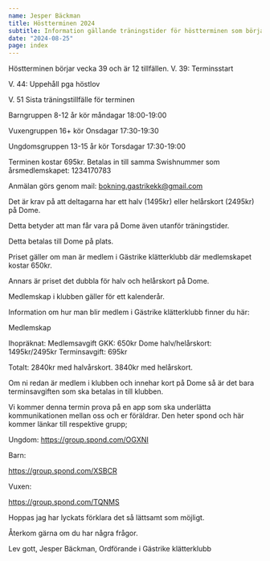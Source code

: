 ```yaml
---
name: Jesper Bäckman
title: Höstterminen 2024
subtitle: Information gällande träningstider för höstterminen som börjar vecka 39.
date: "2024-08-25"
page: index
---
```



Höstterminen börjar vecka 39 och är 12 tillfällen.
V. 39: Terminsstart

V. 44: Uppehåll pga höstlov

V. 51 Sista träningstillfälle för terminen


Barngruppen 8-12 år kör måndagar 18:00-19:00


Vuxengruppen 16+ kör Onsdagar 17:30-19:30


Ungdomsgruppen 13-15 år kör Torsdagar 17:30-19:00


Terminen kostar 695kr. Betalas in till samma Swishnummer som årsmedlemskapet: 1234170783


Anmälan görs genom mail: bokning.gastrikekk@gmail.com

Det är krav på att deltagarna har ett halv (1495kr) eller helårskort (2495kr) på Dome.


Detta betyder att man får vara på Dome även utanför träningstider.


Detta betalas till Dome på plats.


Priset gäller om man är medlem i Gästrike klätterklubb där medlemskapet kostar 650kr.


Annars är priset det dubbla för halv och helårskort på Dome.

Medlemskap i klubben gäller för ett kalenderår.


Information om hur man blir medlem i Gästrike klätterklubb finner du här:

Medlemskap


Ihopräknat: Medlemsavgift GKK: 650kr Dome halv/helårskort: 1495kr/2495kr Terminsavgift: 695kr

Totalt: 2840kr med halvårskort. 3840kr med helårskort.


Om ni redan är medlem i klubben och innehar kort på Dome så är det bara terminsavgiften som ska betalas in till klubben.


Vi kommer denna termin prova på en app som ska underlätta kommunikationen mellan oss och er föräldrar. Den heter spond och här kommer länkar till respektive grupp;

Ungdom: https://group.spond.com/OGXNI

Barn:

https://group.spond.com/XSBCR

Vuxen:

https://group.spond.com/TQNMS


Hoppas jag har lyckats förklara det så lättsamt som möjligt.

Återkom gärna om du har några frågor.

Lev gott,
Jesper Bäckman, Ordförande i Gästrike klätterklubb